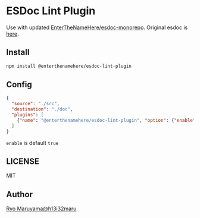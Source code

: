 # ESDoc Lint Plugin

Use with updated [EnterTheNameHere/esdoc-monorepo](https://github.com/EnterTheNameHere/esdoc-monorepo).
Original esdoc is [here](https://github.com/esdoc/esdoc).

## Install
```bash
npm install @enterthenamehere/esdoc-lint-plugin
```

## Config
```json
{
  "source": "./src",
  "destination": "./doc",
  "plugins": [
    {"name": "@enterthenamehere/esdoc-lint-plugin", "option": {"enable": true}}
  ]
}
```

`enable` is default `true`

## LICENSE
MIT

## Author
[Ryo Maruyama@h13i32maru](https://github.com/h13i32maru)
